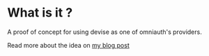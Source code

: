 # What is it ?

A proof of concept for using devise as one of omniauth's providers.

Read more about the idea on [my blog post][blog]



[blog]: http://ruby.simapse.com/ruby/devise/omniauth/2015/09/03/2015-09-03-devise-upside-down.html
